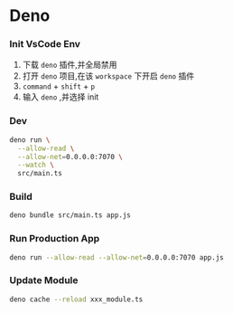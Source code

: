 # Deno

### Init VsCode Env

1. 下载 `deno` 插件,并全局禁用
2. 打开 `deno` 项目,在该 `workspace` 下开启 `deno` 插件
3. `command` + `shift` + `p`
4. 输入 `deno` ,并选择 init

### Dev

```bash
deno run \
  --allow-read \
  --allow-net=0.0.0.0:7070 \
  --watch \
  src/main.ts
```

### Build

```bash
deno bundle src/main.ts app.js
```

### Run Production App

```bash
deno run --allow-read --allow-net=0.0.0.0:7070 app.js
```

### Update Module

```bash
deno cache --reload xxx_module.ts
```

